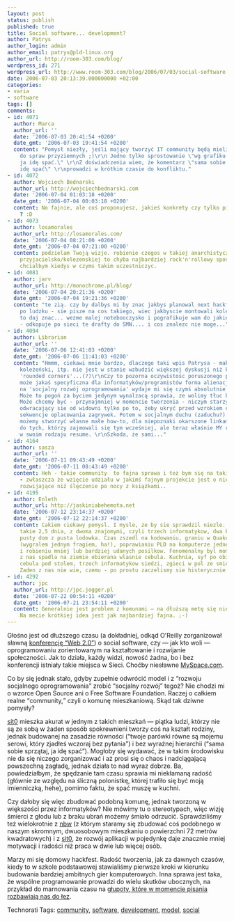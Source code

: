 ```yaml
---
layout: post
status: publish
published: true
title: Social software... development?
author: Patrys
author_login: admin
author_email: patrys@pld-linux.org
author_url: http://room-303.com/blog/
wordpress_id: 271
wordpress_url: http://www.room-303.com/blog/2006/07/03/social-software-development/
date: 2006-07-03 20:13:39.000000000 +02:00
categories:
- varia
- software
tags: []
comments:
- id: 4071
  author: Marca
  author_url: ''
  date: '2006-07-03 20:41:54 +0200'
  date_gmt: '2006-07-03 19:41:54 +0200'
  content: "Pomysł niezły, jeśli mający tworzyć IT community będą mieli podobne podejście
    do spraw przyziemnych ;)\r\n Jedno tylko sprostowanie \"wg grafiku ty sprzątasz,
    ja idę spać.\" \r\nZ doświadczenia wiem, że komentarz \"sama sobie sprzątaj, ja
    idę spać\" \r\nprowadzi w krótkim czasie do konfliktu."
- id: 4072
  author: Wojciech Bednarski
  author_url: http://wojciechbednarski.com
  date: '2006-07-04 01:03:18 +0200'
  date_gmt: '2006-07-04 00:03:18 +0200'
  content: No fajnie, ale coś proponujesz, jakieś konkrety czy tylko piszesz tak o
    ? :D
- id: 4073
  author: losamorales
  author_url: http://losamorales.com/
  date: '2006-07-04 08:21:00 +0200'
  date_gmt: '2006-07-04 07:21:00 +0200'
  content: podzielam Twoją wizje. robienie czegos w takiej anarchistycznej strukturze
    przyjacielsko/kolezenskiej to chyba najbardziej rock'n'rollowy sposob na biznes/zajecie.
    chcialbym kiedys w czyms takim uczestniczyc.
- id: 4081
  author: jarv
  author_url: http://monochrome.pl/blog/
  date: '2006-07-04 20:21:36 +0200'
  date_gmt: '2006-07-04 19:21:36 +0200'
  content: "te zią. czy by dalbys mi by znac jakbys planowal next hackfest ?\r\n\r\na
    po ludzku - sie pisze na cos takiego, wiec jakbyscie montowali kolejna taka akcje,
    to daj znac... wezme malej notebooczysko i pografikuje wam do jakiegos projektu.\r\n\r\nbtw
    - odkopuje po sieci te drafty do SMN.... i cos znalezc nie moge..."
- id: 4094
  author: Librarian
  author_url: ''
  date: '2006-07-06 12:41:03 +0200'
  date_gmt: '2006-07-06 11:41:03 +0200'
  content: "Hmmm, ciekawi mnie bardzo, dlaczego taki wpis Patrysa - maksymalnie ludzki,
    koleżeński, itp. nie jest w stanie wzbudzić większej dyskusji niż kwestie typu
    'rounded corners'...(?)\r\nCzy to pozorna oczywistośc poruszonego problemu, czy
    może jakaś specyficzna dla informatyków/programistów forma alienacji? Dziwne.\r\nPomysł
    na 'socjalny rozwój oprogramowania' wydaje mi się czymś absolutnie oczywistym.
    Może to pogoń za byciem jedynym wynalzacą sprawia, ze wolimy tłuc kod samemu?
    Może chcemy być - przynajmniej w momencie tworzenia - niczym starzy bluesowi gitarzyści,
    odwracający sie od widowni tylko po to, żeby ukryć przed wzrokiem ciekawskich
    sekwencje oplacowania zagrywek. Potem w socjalnym duchu (zaduchu?) blogosfery
    możemy stworzyć własne małe how-to, dla niepoznaki okarszone linkami prowadzącymi
    do tych, którzy zajmowali się tym wcześniej, ale teraz właśnie MY robimy jedyne
    w swoim rodzaju resume. \r\nSzkoda, że sami..."
- id: 4164
  author: sasza
  author_url: ''
  date: '2006-07-11 09:43:49 +0200'
  date_gmt: '2006-07-11 08:43:49 +0200'
  content: Heh - takie community  to fajna sprawa i też bym się na takie coś pisał
    - zwłaszcza że wzięcie udziału w jakimś fajnym projekcie jest o niebo bardziej
    rozwijające niż ślęczenie po nocy z książkami..
- id: 4195
  author: Enleth
  author_url: http://jaskiniabehemota.net
  date: '2006-07-12 23:14:37 +0200'
  date_gmt: '2006-07-12 22:14:37 +0200'
  content: Cakiem ciekawy pomysl. I mysle, ze by sie sprawdzil niezle. Niedawno mialem
    takie 2,5 dnia, z dwoma znajomymi, czyli trzech informatykow, dwa komputery i
    pusty dom z pusta lodowka. Czas zszedl na kodowaniu, graniu w Quake I po sieci
    (wygralem jednym fragiem, ha!), poprawianiu PLD na komputerze jednego znajomego
    i robieniu mniej lub bardziej udanych posilkow. Fenomenalny byl moment, gdy jednemu
    z nas spadla na ziemie obierana wlasnie cebula. Kuchnia, syf po obieraniu ziemniakow,
    cebula pod stolem, trzech informatykow siedzi, zgieci w pol ze smiechu, bez slowa.
    Zaden z nas nie wie, czemu - po prostu zaczelismy sie histerycznie smiac...
- id: 4292
  author: jpc
  author_url: http://jpc.jogger.pl
  date: '2006-07-22 00:54:11 +0200'
  date_gmt: '2006-07-21 23:54:11 +0200'
  content: Generalnie jest problem z komunami — na dłuższą metę się nie sprawdzają...
    Na mecie krótkiej idea jest jak najbardziej fajna. ;-)
---
```

<p>Głośno jest od dłuższego czasu (a dokładniej, odkąd O'Reilly zorganizował sławną <a href="http://www.web2con.com/web2con/">konferencję <q>Web 2.0</q></a>) o social software, czy — jak kto woli — oprogramowaniu zorientowanym na kształtowanie i rozwijanie społeczności. Jak to działa, każdy widzi, nowość żadna, bo i bez konferencji istniały takie miejsca w Sieci. Choćby niesławne <a href="http://myspace.com/">MySpace.com</a>.</p>

<p>Co by się jednak stało, gdyby zupełnie odwrócić model i z <q>rozwoju socjalnego oprogramowania</q> zrobić <q>socjalny rozwój</q> tegoż? Nie chodzi mi o wzorce Open Source ani o Free Software Foundation. Raczej o całkiem realne <q>community,</q> czyli o komunę mieszkaniową. Skąd tak dziwne pomysły?</p>

<p><a href="http://sitnick.blogspot.com/">sit0</a> mieszka akurat w jednym z takich mieszkań — piątka ludzi, którzy nie są ze sobą w żaden sposób spokrewnieni tworzy coś na kształt rodziny, jednak budowanej na zasadzie równości (<q>twoje parówki równe są mojemu serowi, który zjadłeś wczoraj bez pytania</q>) i bez wyraźnej hierarchii (<q>sama sobie sprzątaj, ja idę spać</q>). Mogłoby się wydawać, że w takim środowisku nie da się niczego zorganizować i aż prosi się o chaos i nadciągającą powszechną zagładę, jednak działa to nad wyraz dobrze. Ba, powiedziałbym, że spędzanie tam czasu sprawia mi niekłamaną radość (głównie ze względu na śliczną polonistkę, której trafiło się być moją imienniczką, hehe), pomimo faktu, że spać muszę w kuchni.</p>

<p>Czy dałoby się więc zbudować podobną komunę, jednak tworzoną w większości przez informatyków? Nie mówimy tu o stereotypach, więc wizję śmierci z głodu lub z braku ubrań możemy śmiało odrzucić. Sprawdziliśmy też wielokrotnie z <a href="http://enbewu.net/blog/">nbw</a> (z którym staramy się zbudować coś podobnego w naszym skromnym, dwuosobowym mieszkaniu o powierzchni 72 metrów kwadratowych) i z <a href="http://sitnick.blogspot.com/">sit0</a>, że rozwój aplikacji w pojedynkę daje znacznie mniej motywacji i radości niż praca w dwie lub więcej osób.</p>

<p>Marzy mi się domowy hackfest. Radość tworzenia, jak za dawnych czasów, kiedy to w szkole podstawowej stawialiśmy pierwsze kroki w kierunku budowania bardziej ambitnych gier komputerowych. Inna sprawa jest taka, że wspólne programowanie prowadzi do wielu skutków ubocznych, na przykład do marnowania czasu na <a href="http://sit0.icenter.pl/slogany/">głupoty, które w momencie pisania rozbawiają nas do łez</a>.</p>

Technorati Tags: <a href="http://technorati.com/tag/community" rel="tag">community</a>, <a href="http://technorati.com/tag/software" rel="tag">software</a>, <a href="http://technorati.com/tag/development" rel="tag">development</a>, <a href="http://technorati.com/tag/model" rel="tag">model</a>, <a href="http://technorati.com/tag/social" rel="tag">social</a>
